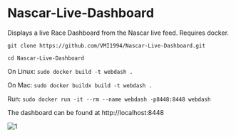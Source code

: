 # Nascar-Live-Dashboard

Displays a live Race Dashboard from the Nascar live feed.  Requires docker.

``` git clone https://github.com/VMI1994/Nascar-Live-Dashboard.git ```

``` cd Nascar-Live-Dashboard ```


On Linux:
``` sudo docker build -t webdash . ```

On Mac:
``` sudo docker buildx build -t webdash . ```

Run:
``` sudo docker run -it --rm --name webdash -p8448:8448 webdash ```

The dashboard can be found at http://localhost:8448

![1](https://github.com/VMI1994/Nascar-Live-Dashboard/blob/main/1.jpg)
